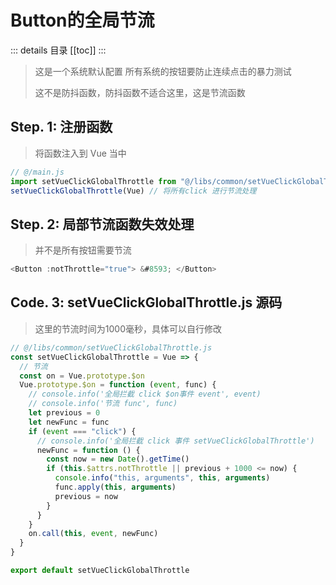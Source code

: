 # Button的全局节流
::: details 目录
[[toc]]
:::
> 这是一个系统默认配置 所有系统的按钮要防止连续点击的暴力测试
>
> 这不是防抖函数，防抖函数不适合这里，这是节流函数

## Step. 1: 注册函数

> 将函数注入到 Vue 当中

```js
// @/main.js
import setVueClickGlobalThrottle from "@/libs/common/setVueClickGlobalThrottle.js"
setVueClickGlobalThrottle(Vue) // 将所有click 进行节流处理
```

## Step. 2: 局部节流函数失效处理

> 并不是所有按钮需要节流

```js
<Button :notThrottle="true"> &#8593; </Button>
```

## Code. 3: setVueClickGlobalThrottle.js 源码
> 这里的节流时间为1000毫秒，具体可以自行修改
```js
// @/libs/common/setVueClickGlobalThrottle.js
const setVueClickGlobalThrottle = Vue => {
  // 节流
  const on = Vue.prototype.$on
  Vue.prototype.$on = function (event, func) {
    // console.info('全局拦截 click $on事件 event', event)
    // console.info('节流 func', func)
    let previous = 0
    let newFunc = func
    if (event === "click") {
      // console.info('全局拦截 click 事件 setVueClickGlobalThrottle')
      newFunc = function () {
        const now = new Date().getTime()
        if (this.$attrs.notThrottle || previous + 1000 <= now) {
          console.info("this, arguments", this, arguments)
          func.apply(this, arguments)
          previous = now
        }
      }
    }
    on.call(this, event, newFunc)
  }
}

export default setVueClickGlobalThrottle
```
